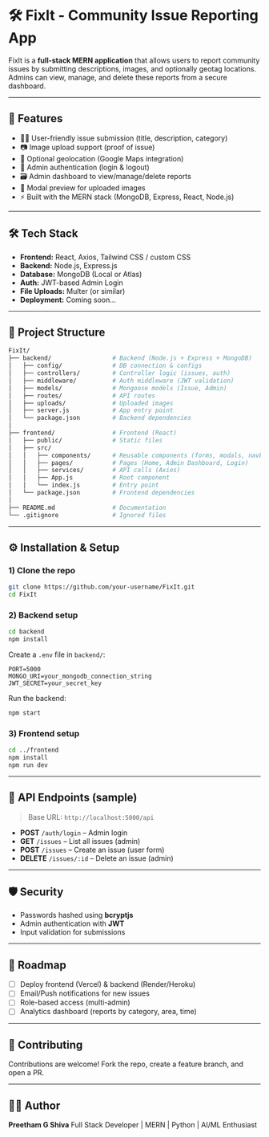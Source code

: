 # 🛠️ FixIt - Community Issue Reporting App

FixIt is a **full-stack MERN application** that allows users to report community issues by submitting descriptions, images, and optionally geotag locations. Admins can view, manage, and delete these reports from a secure dashboard.

---

## 🚀 Features

* 🧑‍💻 User-friendly issue submission (title, description, category)
* 📷 Image upload support (proof of issue)
* 📍 Optional geolocation (Google Maps integration)
* 🔐 Admin authentication (login & logout)
* 🗃️ Admin dashboard to view/manage/delete reports
* 📸 Modal preview for uploaded images
* ⚡ Built with the MERN stack (MongoDB, Express, React, Node.js)

---

## 🛠 Tech Stack

* **Frontend:** React, Axios, Tailwind CSS / custom CSS
* **Backend:** Node.js, Express.js
* **Database:** MongoDB (Local or Atlas)
* **Auth:** JWT-based Admin Login
* **File Uploads:** Multer (or similar)
* **Deployment:** Coming soon…

---

## 📂 Project Structure

```bash
FixIt/
├── backend/                 # Backend (Node.js + Express + MongoDB)
│   ├── config/              # DB connection & configs
│   ├── controllers/         # Controller logic (issues, auth)
│   ├── middleware/          # Auth middleware (JWT validation)
│   ├── models/              # Mongoose models (Issue, Admin)
│   ├── routes/              # API routes
│   ├── uploads/             # Uploaded images
│   ├── server.js            # App entry point
│   └── package.json         # Backend dependencies
│
├── frontend/                # Frontend (React)
│   ├── public/              # Static files
│   ├── src/
│   │   ├── components/      # Reusable components (forms, modals, navbar)
│   │   ├── pages/           # Pages (Home, Admin Dashboard, Login)
│   │   ├── services/        # API calls (Axios)
│   │   ├── App.js           # Root component
│   │   └── index.js         # Entry point
│   └── package.json         # Frontend dependencies
│
├── README.md                # Documentation
└── .gitignore               # Ignored files
```

---

## ⚙️ Installation & Setup

### 1) Clone the repo

```bash
git clone https://github.com/your-username/FixIt.git
cd FixIt
```

### 2) Backend setup

```bash
cd backend
npm install
```

Create a `.env` file in `backend/`:

```env
PORT=5000
MONGO_URI=your_mongodb_connection_string
JWT_SECRET=your_secret_key
```

Run the backend:

```bash
npm start
```

### 3) Frontend setup

```bash
cd ../frontend
npm install
npm run dev
```

---

## 🔌 API Endpoints (sample)

> Base URL: `http://localhost:5000/api`

* **POST** `/auth/login` – Admin login
* **GET** `/issues` – List all issues (admin)
* **POST** `/issues` – Create an issue (user form)
* **DELETE** `/issues/:id` – Delete an issue (admin)

---

## 🛡️ Security

* Passwords hashed using **bcryptjs**
* Admin authentication with **JWT**
* Input validation for submissions


---

## 🚧 Roadmap

* [ ] Deploy frontend (Vercel) & backend (Render/Heroku)
* [ ] Email/Push notifications for new issues
* [ ] Role-based access (multi-admin)
* [ ] Analytics dashboard (reports by category, area, time)

---

## 🤝 Contributing

Contributions are welcome! Fork the repo, create a feature branch, and open a PR.

---

## 👨‍💻 Author

**Preetham G Shiva**
Full Stack Developer | MERN | Python | AI/ML Enthusiast
